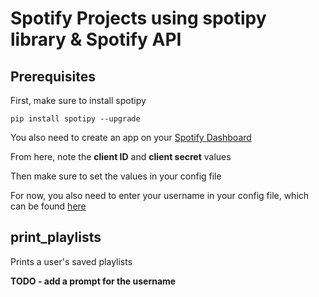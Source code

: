 # Spotify Projects using spotipy library & Spotify API

## Prerequisites
First, make sure to install spotipy

`pip install spotipy --upgrade` 

You also need to create an app on your [Spotify Dashboard](https://developer.spotify.com/dashboard)

From here, note the <b>client ID</b> and <b>client secret</b> values
 
Then make sure to set the values in your config file

For now, you also need to enter your username in your config file, which can be found [here](https://www.spotify.com/account/overview/)


## print_playlists
Prints a user's saved playlists

<b>TODO - add a prompt for the username </b>
